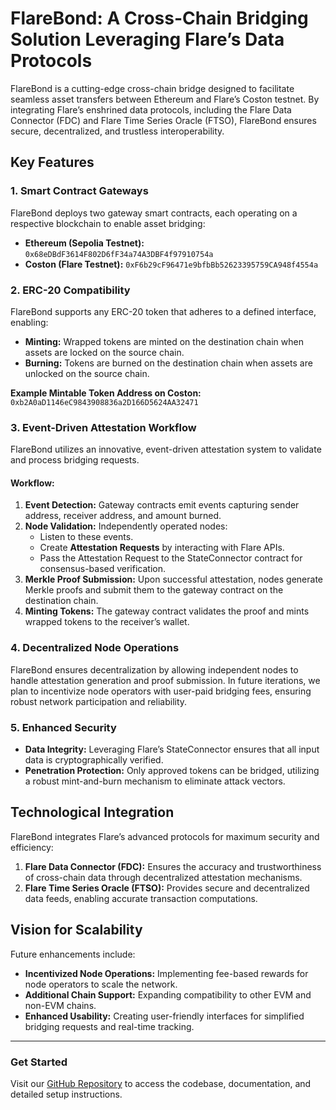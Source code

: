 # FlareBond: A Cross-Chain Bridging Solution Leveraging Flare’s Data Protocols

FlareBond is a cutting-edge cross-chain bridge designed to facilitate seamless asset transfers between Ethereum and Flare’s Coston testnet. By integrating Flare’s enshrined data protocols, including the Flare Data Connector (FDC) and Flare Time Series Oracle (FTSO), FlareBond ensures secure, decentralized, and trustless interoperability.

## Key Features

### 1. Smart Contract Gateways

FlareBond deploys two gateway smart contracts, each operating on a respective blockchain to enable asset bridging:

- **Ethereum (Sepolia Testnet):** `0x68eDBdF3614F802D6fF34a74A3DBF4f97910754a`
- **Coston (Flare Testnet):** `0xF6b29cF96471e9bfbBb52623395759CA948f4554a`

### 2. ERC-20 Compatibility

FlareBond supports any ERC-20 token that adheres to a defined interface, enabling:

- **Minting:** Wrapped tokens are minted on the destination chain when assets are locked on the source chain.
- **Burning:** Tokens are burned on the destination chain when assets are unlocked on the source chain.

**Example Mintable Token Address on Coston:** `0xb2A0aD1146eC9843908836a2D166D5624AA32471`

### 3. Event-Driven Attestation Workflow

FlareBond utilizes an innovative, event-driven attestation system to validate and process bridging requests.

#### Workflow:

1. **Event Detection:** Gateway contracts emit events capturing sender address, receiver address, and amount burned.
2. **Node Validation:** Independently operated nodes:
   - Listen to these events.
   - Create **Attestation Requests** by interacting with Flare APIs.
   - Pass the Attestation Request to the StateConnector contract for consensus-based verification.
3. **Merkle Proof Submission:** Upon successful attestation, nodes generate Merkle proofs and submit them to the gateway contract on the destination chain.
4. **Minting Tokens:** The gateway contract validates the proof and mints wrapped tokens to the receiver’s wallet.

### 4. Decentralized Node Operations

FlareBond ensures decentralization by allowing independent nodes to handle attestation generation and proof submission. In future iterations, we plan to incentivize node operators with user-paid bridging fees, ensuring robust network participation and reliability.

### 5. Enhanced Security

- **Data Integrity:** Leveraging Flare’s StateConnector ensures that all input data is cryptographically verified.
- **Penetration Protection:** Only approved tokens can be bridged, utilizing a robust mint-and-burn mechanism to eliminate attack vectors.

## Technological Integration

FlareBond integrates Flare’s advanced protocols for maximum security and efficiency:

1. **Flare Data Connector (FDC):** Ensures the accuracy and trustworthiness of cross-chain data through decentralized attestation mechanisms.
2. **Flare Time Series Oracle (FTSO):** Provides secure and decentralized data feeds, enabling accurate transaction computations.

## Vision for Scalability

Future enhancements include:

- **Incentivized Node Operations:** Implementing fee-based rewards for node operators to scale the network.
- **Additional Chain Support:** Expanding compatibility to other EVM and non-EVM chains.
- **Enhanced Usability:** Creating user-friendly interfaces for simplified bridging requests and real-time tracking.

---

### Get Started

Visit our [GitHub Repository](#) to access the codebase, documentation, and detailed setup instructions.
